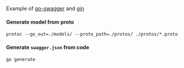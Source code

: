 Example of [go-swagger](https://goswagger.io/) and [gin](https://github.com/gin-gonic/gin)

#### Generate model from proto

```Shell
protoc --go_out=./models/ --proto_path=./protos/ ./protos/*.proto
```

#### Generate `swagger.json` from code

```shell
go generate
```

